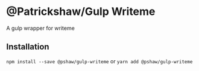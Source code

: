 # @Patrickshaw/Gulp Writeme

A gulp wrapper for writeme

## Installation

`npm install --save @pshaw/gulp-writeme`
or
`yarn add @pshaw/gulp-writeme`


